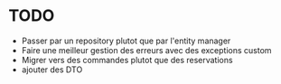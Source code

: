 # TODO

- Passer par un repository plutot que par l'entity manager
- Faire une meilleur gestion des erreurs avec des exceptions custom
- Migrer vers des commandes plutot que des reservations
- ajouter des DTO
